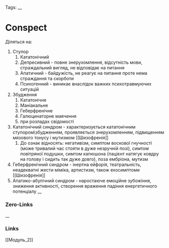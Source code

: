Tags: 
__
# Conspect
Діляться на:
1. Ступор
	1. Кататонічний
	2. Депресивний - повне знерухомлення, відсутність мови, страждальний вигляд, не відповідає на питання
	3. Апатичний - байдужість, не реагує на питання проте нема страждання та скорботи
	4. Психогенний - виникає внаслідок важких психотравмуючих ситуацій
2. Збудження
	1. Кататонічне
	2. Маніакальне
	3. Геберфренічне
	4. Галюцинаторне маячення
	5. при розладах свідомості
3. Кататонічний синдром - характеризується кататонічним ступором\збудженням, проявляється знерухомленням, підвищенням мязового тонусу і мутизмом [[Шизофренія]]
	1. До ознак відносять: негативізм, симптом воскової гнучності (може тривалий час стояти в дуже незручній позі), симтом повітряної подушки, симтом капюшона (пацієнт натягує ковдру на голову і сидить так дуже довго), поза ембріона, мутизм
4. Геберфренічний синдром - інертна ейфорія, театральність, неадекватні жести міміка, артистизм, також ехосимптоми [[Шизофренія]]
5. Апатико-абулічний синдром - наростаюче емоційне зубожіння, зниження активності, створення враження падіння енергетичного потенціалу
__
### Zero-Links

__
### Links
[[Модуль_2]]